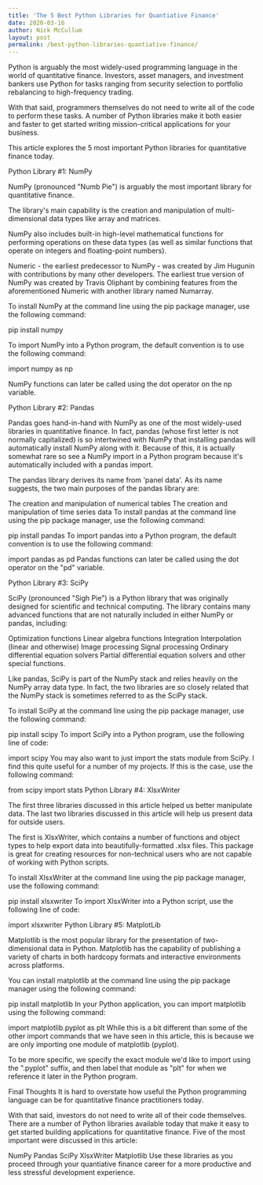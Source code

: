 ```yaml
---
title: 'The 5 Best Python Libraries for Quantiative Finance'
date: 2020-03-16
author: Nick McCullum
layout: post
permalink: /best-python-libraries-quantiative-finance/
---
```


Python is arguably the most widely-used programming language in the world of quantitative finance. Investors, asset managers, and investment bankers use Python for tasks ranging from security selection to portfolio rebalancing to high-frequency trading.

With that said, programmers themselves do not need to write all of the code to perform these tasks. A number of Python libraries make it both easier and faster to get started writing mission-critical applications for your business.

This article explores the 5 most important Python libraries for quantitative finance today.

Python Library #1: NumPy

NumPy (pronounced "Numb Pie") is arguably the most important library for quantitative finance.

The library's main capability is the creation and manipulation of multi-dimensional data types like array and matrices.

NumPy also includes built-in high-level mathematical functions for performing operations on these data types (as well as similar functions that operate on integers and floating-point numbers).

Numeric - the earliest predecessor to NumPy - was created by Jim Hugunin with contributions by many other developers. The earliest true version of NumPy was created by Travis Oliphant by combining features from the aforementioned Numeric with another library named Numarray.

To install NumPy at the command line using the pip package manager, use the following command:

pip install numpy

To import NumPy into a Python program, the default convention is to use the following command:

import numpy as np

NumPy functions can later be called using the dot operator on the np variable.

Python Library #2: Pandas

Pandas goes hand-in-hand with NumPy as one of the most widely-used libraries in quantitative finance. In fact, pandas (whose first letter is not normally capitalized) is so intertwined with NumPy that installing pandas will automatically install NumPy along with it. Because of this, it is actually somewhat rare so see a NumPy import in a Python program because it's automatically included with a pandas import.

The pandas library derives its name from 'panel data'. As its name suggests, the two main purposes of the pandas library are:

The creation and manipulation of numerical tables
The creation and manipulation of time series data
To install pandas at the command line using the pip package manager, use the following command:

pip install pandas
To import pandas into a Python program, the default convention is to use the following command:

import pandas as pd
Pandas functions can later be called using the dot operator on the "pd" variable.

Python Library #3: SciPy

SciPy (pronounced "Sigh Pie") is a Python library that was originally designed for scientific and technical computing. The library contains many advanced functions that are not naturally included in either NumPy or pandas, including:

Optimization functions
Linear algebra functions
Integration
Interpolation (linear and otherwise)
Image processing
Signal processing
Ordinary differential equation solvers
Partial differential equation solvers
and other special functions.

Like pandas, SciPy is part of the NumPy stack and relies heavily on the NumPy array data type. In fact, the two libraries are so closely related that the NumPy stack is sometimes referred to as the SciPy stack.

To install SciPy at the command line using the pip package manager, use the following command:

pip install scipy
To import SciPy into a Python program, use the following line of code:

import scipy
You may also want to just import the stats module from SciPy. I find this quite useful for a number of my projects. If this is the case, use the following command:

from scipy import stats
Python Library #4: XlsxWriter

The first three libraries discussed in this article helped us better manipulate data. The last two libraries discussed in this article will help us present data for outside users.

The first is XlsxWriter, which contains a number of functions and object types to help export data into beautifully-formatted .xlsx files. This package is great for creating resources for non-technical users who are not capable of working with Python scripts.

To install XlsxWriter at the command line using the pip package manager, use the following command:

pip install xlsxwriter
To import XlsxWriter into a Python script, use the following line of code:

import xlsxwriter
Python Library #5: MatplotLib

Matplotlib is the most popular library for the presentation of two-dimensional data in Python. Matplotlib has the capability of publishing a variety of charts in both hardcopy formats and interactive environments across platforms.

You can install matplotlib at the command line using the pip package manager using the following command:

pip install matplotlib
In your Python application, you can import matplotlib using the following command:

import matplotlib.pyplot as plt
While this is a bit different than some of the other import commands that we have seen in this article, this is because we are only importing one module of matplotlib (pyplot).

To be more specific, we specify the exact module we'd like to import using the ".pyplot" suffix, and then label that module as "plt" for when we reference it later in the Python program.

Final Thoughts
It is hard to overstate how useful the Python programming language can be for quantitative finance practitioners today.

With that said, investors do not need to write all of their code themselves. There are a number of Python libraries available today that make it easy to get started building applications for quantitative finance. Five of the most important were discussed in this article:

NumPy
Pandas
SciPy
XlsxWriter
Matplotlib
Use these libraries as you proceed through your quantiative finance career for a more productive and less stressful development experience.
